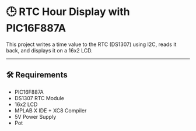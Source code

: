 # 🕒 RTC Hour Display with PIC16F887A

This project writes a time value to the RTC (DS1307) using I2C, reads it back, and displays it on a 16x2 LCD.

---

## 🛠️ Requirements

- PIC16F887A
- DS1307 RTC Module
- 16x2 LCD
- MPLAB X IDE + XC8 Compiler
- 5V Power Supply
- Pot
